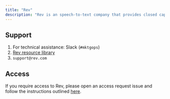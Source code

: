 ```yaml
---
title: "Rev"
description: "Rev is an speech-to-text company that provides closed captioning, subtitles, and transcription services."
---
```


## Support

1. For technical assistance: Slack (`#mktgops`)
2. [Rev resource library](https://www.rev.com/blog/resources)
3. `support@rev.com`

## Access

If you require access to Rev, please open an access request issue and follow the instructions outlined [here](/handbook/it/end-user-services/onboarding-access-requests/access-requests/#individual-or-bulk-access-request).
